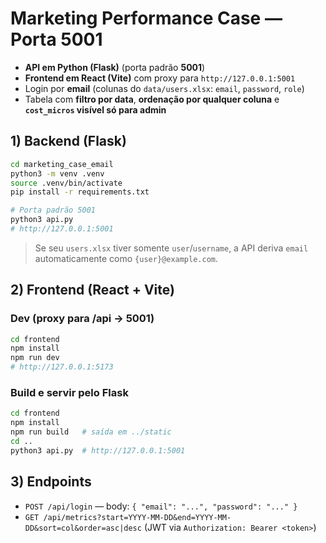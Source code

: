 # Marketing Performance Case — Porta 5001

- **API em Python (Flask)** (porta padrão **5001**)
- **Frontend em React (Vite)** com proxy para `http://127.0.0.1:5001`
- Login por **email** (colunas do `data/users.xlsx`: `email`, `password`, `role`)
- Tabela com **filtro por data**, **ordenação por qualquer coluna** e **`cost_micros` visível só para admin**

## 1) Backend (Flask)
```bash
cd marketing_case_email
python3 -m venv .venv
source .venv/bin/activate
pip install -r requirements.txt

# Porta padrão 5001
python3 api.py
# http://127.0.0.1:5001
```

> Se seu `users.xlsx` tiver somente `user`/`username`, a API deriva `email` automaticamente como `{user}@example.com`.

## 2) Frontend (React + Vite)

### Dev (proxy para /api -> 5001)
```bash
cd frontend
npm install
npm run dev
# http://127.0.0.1:5173
```

### Build e servir pelo Flask
```bash
cd frontend
npm install
npm run build   # saída em ../static
cd ..
python3 api.py  # http://127.0.0.1:5001
```

## 3) Endpoints
- `POST /api/login` — body: `{ "email": "...", "password": "..." }`
- `GET /api/metrics?start=YYYY-MM-DD&end=YYYY-MM-DD&sort=col&order=asc|desc` (JWT via `Authorization: Bearer <token>`)

